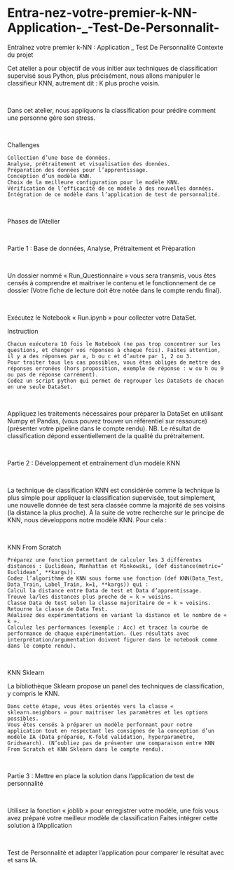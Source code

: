 # Entra-nez-votre-premier-k-NN-Application-_-Test-De-Personnalit-
Entraînez votre premier k-NN : Application _ Test De Personnalité
Contexte du projet

Cet atelier a pour objectif de vous initier aux techniques de classification supervisé sous Python, plus précisément, nous allons manipuler le classifieur KNN, autrement dit : K plus proche voisin.

​

Dans cet atelier, nous appliquons la classification pour prédire comment une personne gère son stress.

​

Challenges

    Collection d’une base de données.
    Analyse, prétraitement et visualisation des données.
    Préparation des données pour l’apprentissage.
    Conception d’un modèle KNN.
    Choix de la meilleure configuration pour le modèle KNN.
    Vérification de l’efficacité de ce modèle à des nouvelles données.
    Intégration de ce modèle dans l’application de test de personnalité.

​

Phases de l’Atelier

​

Partie 1 : Base de données, Analyse, Prétraitement et Préparation

​

Un dossier nommé « Run_Questionnaire » vous sera transmis, vous êtes censés à comprendre et maitriser le contenu et le fonctionnement de ce dossier (Votre fiche de lecture doit être notée dans le compte rendu final).

​

Exécutez le Notebook « Run.ipynb » pour collecter votre DataSet.

Instruction

    Chacun exécutera 10 fois le Notebook (ne pas trop concentrer sur les questions, et changer vos réponses à chaque fois). Faites attention, il y a des réponses par a, b ou c et d’autre par 1, 2 ou 3.
    Pour traiter tous les cas possibles, vous êtes obligés de mettre des réponses erronées (hors proposition, exemple de réponse : w ou h ou 9 ou pas de réponse carrément).
    Codez un script python qui permet de regrouper les DataSets de chacun en une seule DataSet.

​

Appliquez les traitements nécessaires pour préparer la DataSet en utilisant Numpy et Pandas, (vous pouvez trouver un référentiel sur ressource) (présenter votre pipeline dans le compte rendu). NB. Le résultat de classification dépond essentiellement de la qualité du prétraitement.

​

Partie 2 : Développement et entraînement d’un modèle KNN

​

La technique de classification KNN est considérée comme la technique la plus simple pour appliquer la classification supervisée, tout simplement, une nouvelle donnée de test sera classée comme la majorité de ses voisins (la distance la plus proche). À la suite de votre recherche sur le principe de KNN, nous développons notre modèle KNN. Pour cela :

​

KNN From Scratch

    Préparez une fonction permettant de calculer les 3 différentes distances : Euclidean, Manhattan et Minkowski, (def distance(metric=’ Euclidean’, **kargs)).
    Codez l’algorithme de KNN sous forme une fonction (def KNN(Data_Test, Data_Train, Label_Train, k=1, **kargs)) qui :
    Calcul la distance entre Data de test et Data d’apprentissage.
    Trouve la/les distances plus proche de « k » voisins.
    Classe Data de test selon la classe majoritaire de « k » voisins.
    Retourne la classe de Data Test.
    Réalisez des expérimentations en variant la distance et le nombre de « k ».
    Calculez les performances (exemple : Acc) et tracez la courbe de performance de chaque expérimentation. (Les résultats avec interprétation/argumentation doivent figurer dans le notebook comme dans le compte rendu).

​

KNN Sklearn

La bibliothèque Sklearn propose un panel des techniques de classification, y compris le KNN.

    Dans cette étape, vous êtes orientés vers la classe « sklearn.neighbors » pour maitriser les paramètres et les options possibles.
    Vous êtes censés à préparer un modèle performant pour notre application tout en respectant les consignes de la conception d’un modèle IA (Data préparée, K-fold validation, hyperparamètre, Gridsearch). (N’oubliez pas de présenter une comparaison entre KNN From Scratch et KNN Sklearn dans le compte rendu).

​

Partie 3 : Mettre en place la solution dans l’application de test de personnalité

​

Utilisez la fonction « joblib » pour enregistrer votre modèle, une fois vous avez préparé votre meilleur modèle de classification Faites intégrer cette solution à l’Application

​

Test de Personnalité et adapter l’application pour comparer le résultat avec et sans IA.
